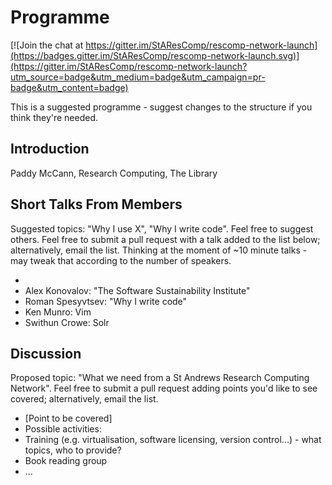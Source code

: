 # Programme

[![Join the chat at https://gitter.im/StAResComp/rescomp-network-launch](https://badges.gitter.im/StAResComp/rescomp-network-launch.svg)](https://gitter.im/StAResComp/rescomp-network-launch?utm_source=badge&utm_medium=badge&utm_campaign=pr-badge&utm_content=badge)

This is a suggested programme - suggest changes to the structure if you think they're needed.

## Introduction

Paddy McCann, Research Computing, The Library

## Short Talks From Members

Suggested topics: "Why I use X", "Why I write code". Feel free to suggest others. Feel free to submit a pull request with a talk added to the list below; alternatively, email the list. Thinking at the moment of ~10 minute talks - may tweak that according to the number of speakers.

- [Speaker]: [Topic]
- Alex Konovalov: "The Software Sustainability Institute"
- Roman Spesyvtsev: "Why I write code"
- Ken Munro: Vim
- Swithun Crowe: Solr

## Discussion

Proposed topic: "What we need from a St Andrews Research Computing Network". Feel free to submit a pull request adding points you'd like to see covered; alternatively, email the list.

- [Point to be covered]
- Possible activities:
 - Training (e.g. virtualisation, software licensing, version control...) - what topics, who to provide?
 - Book reading group
 - ...
